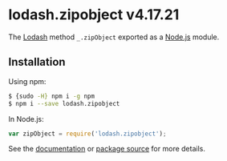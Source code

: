 # lodash.zipobject v4.17.21

The [Lodash](https://lodash.com/) method `_.zipObject` exported as a [Node.js](https://nodejs.org/) module.

## Installation

Using npm:
```bash
$ {sudo -H} npm i -g npm
$ npm i --save lodash.zipobject
```

In Node.js:
```js
var zipObject = require('lodash.zipobject');
```

See the [documentation](https://lodash.com/docs#zipObject) or [package source](https://github.com/lodash/lodash/blob/4.17.21-npm-packages/lodash.zipobject) for more details.
